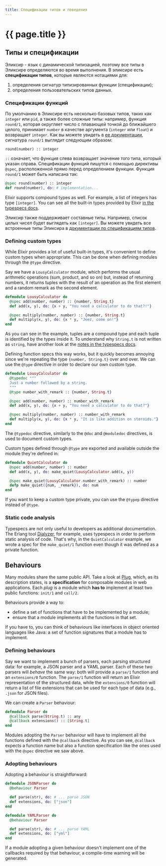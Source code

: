 ```yaml
---
title: Спецификации типов и поведения
---
```


# {{ page.title }}

## Типы и спецификации

Эликсир - язык с динамической типизацией, поэтому все типы в Эликсире определяются во время выполнения. В эликсире есть **спецификации типов**, которые являются нотациями для:

1. определения сигнатур типизированных функции (спецификации);
2. определения пользовательских типов данных.

### Спецификации функций

По умолчанию в Эликсире есть несколько базовых типов, таких как `integer` или `pid`, а также более сложные типы: например, функция `round/1`, которая округляет число с плавающей точкой до ближайшего целого, принимает `number` в качестве аргумента (`integer` или `float`) и возвращает `integer`. Как вы можете увидеть в [ее документации](https://hexdocs.pm/elixir/Kernel.html#round/1), сигнатура `round/1` выглядит следующим образом:

```
round(number) :: integer
```

`::` означает, что функция слева возвращает значение того типа, который указан справа. Спецификации функций пишутся с помощью директивы `@spec`, расположенной прямо перед определением функции. Функция `round/1` может быть написана так:

```elixir
@spec round(number) :: integer
def round(number), do: # implementation...
```

Elixir supports compound types as well. For example, a list of integers has type `[integer]`. You can see all the built-in types provided by Elixir [in the typespecs docs](https://hexdocs.pm/elixir/typespecs.html).

Эликсир также поддерживает составные типы. Например, список целых чисел будет выглядеть как `[integer]`. Вы можете увидеть все встроенные типы Эликсира в [документации по спецификациям типов](https://hexdocs.pm/elixir/typespecs.html).

### Defining custom types

While Elixir provides a lot of useful built-in types, it's convenient to define custom types when appropriate. This can be done when defining modules through the `@type` directive.

Say we have a `LousyCalculator` module, which performs the usual arithmetic operations (sum, product, and so on) but, instead of returning numbers, it returns tuples with the result of an operation as the first element and a random remark as the second element.

```elixir
defmodule LousyCalculator do
  @spec add(number, number) :: {number, String.t}
  def add(x, y), do: {x + y, "You need a calculator to do that?!"}

  @spec multiply(number, number) :: {number, String.t}
  def multiply(x, y), do: {x * y, "Jeez, come on!"}
end
```

As you can see in the example, tuples are a compound type and each tuple is identified by the types inside it. To understand why `String.t` is not written as `string`, have another look at the [notes in the typespecs docs](https://hexdocs.pm/elixir/typespecs.html#notes).

Defining function specs this way works, but it quickly becomes annoying since we're repeating the type `{number, String.t}` over and over. We can use the `@type` directive in order to declare our own custom type.

```elixir
defmodule LousyCalculator do
  @typedoc """
  Just a number followed by a string.
  """
  @type number_with_remark :: {number, String.t}

  @spec add(number, number) :: number_with_remark
  def add(x, y), do: {x + y, "You need a calculator to do that?"}

  @spec multiply(number, number) :: number_with_remark
  def multiply(x, y), do: {x * y, "It is like addition on steroids."}
end
```

The `@typedoc` directive, similarly to the `@doc` and `@moduledoc` directives, is used to document custom types.

Custom types defined through `@type` are exported and available outside the module they're defined in:

```elixir
defmodule QuietCalculator do
  @spec add(number, number) :: number
  def add(x, y), do: make_quiet(LousyCalculator.add(x, y))

  @spec make_quiet(LousyCalculator.number_with_remark) :: number
  defp make_quiet({num, _remark}), do: num
end
```

If you want to keep a custom type private, you can use the `@typep` directive instead of `@type`.

### Static code analysis

Typespecs are not only useful to developers as additional documentation. The Erlang tool [Dialyzer](http://www.erlang.org/doc/man/dialyzer.html), for example, uses typespecs in order to perform static analysis of code. That's why, in the `QuietCalculator` example, we wrote a spec for the `make_quiet/1` function even though it was defined as a private function.

## Behaviours

Many modules share the same public API. Take a look at [Plug](https://github.com/elixir-lang/plug), which, as its description states, is a **specification** for composable modules in web applications. Each *plug* is a module which **has to** implement at least two public functions: `init/1` and `call/2`.

Behaviours provide a way to:

* define a set of functions that have to be implemented by a module;
* ensure that a module implements all the functions in that set.

If you have to, you can think of behaviours like interfaces in object oriented languages like Java: a set of function signatures that a module has to implement.

### Defining behaviours

Say we want to implement a bunch of parsers, each parsing structured data: for example, a JSON parser and a YAML parser. Each of these two parsers will *behave* the same way: both will provide a `parse/1` function and an `extensions/0` function. The `parse/1` function will return an Elixir representation of the structured data, while the `extensions/0` function will return a list of file extensions that can be used for each type of data (e.g., `.json` for JSON files).

We can create a `Parser` behaviour:

```elixir
defmodule Parser do
  @callback parse(String.t) :: any
  @callback extensions() :: [String.t]
end
```

Modules adopting the `Parser` behaviour will have to implement all the functions defined with the `@callback` directive. As you can see, `@callback` expects a function name but also a function specification like the ones used with the `@spec` directive we saw above.

### Adopting behaviours

Adopting a behaviour is straightforward:

```elixir
defmodule JSONParser do
  @behaviour Parser

  def parse(str), do: # ... parse JSON
  def extensions, do: ["json"]
end
```

```elixir
defmodule YAMLParser do
  @behaviour Parser

  def parse(str), do: # ... parse YAML
  def extensions, do: ["yml"]
end
```

If a module adopting a given behaviour doesn't implement one of the callbacks required by that behaviour, a compile-time warning will be generated.

